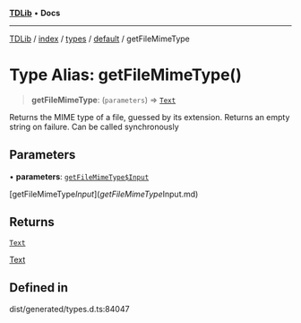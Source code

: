 [**TDLib**](../../../../../../README.md) • **Docs**

***

[TDLib](../../../../../../modules.md) / [index](../../../../../README.md) / [types](../../../README.md) / [default](../README.md) / getFileMimeType

# Type Alias: getFileMimeType()

> **getFileMimeType**: (`parameters`) => [`Text`](Text-1.md)

Returns the MIME type of a file, guessed by its extension. Returns an empty string on failure. Can be called synchronously

## Parameters

• **parameters**: [`getFileMimeType$Input`](getFileMimeType$Input.md)

[getFileMimeType$Input](getFileMimeType$Input.md)

## Returns

[`Text`](Text-1.md)

[Text](Text-1.md)

## Defined in

dist/generated/types.d.ts:84047
